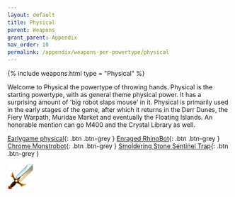 ```yaml
---
layout: default
title: Physical
parent: Weapons
grant_parent: Appendix
nav_order: 10
permalink: /appendix/weapons-per-powertype/physical
---
```

{% include weapons.html type = "Physical" %}

Welcome to Physical the powertype of throwing hands.
Physical is the starting powertype, with as general theme physical power. It has a surprising amount of 'big robot slaps mouse' in it.
Physical is primarily used in the early stages of the game, after which it returns in the Derr Dunes, the Fiery Warpath, Muridae Market and eventually the Floating Islands. An honorable mention can go M400 and the Crystal Library as well.

<span class="fs-1">[Earlygame physical](/appendix/weapons-per-powertype/physical/early){: .btn .btn-grey } </span><span class="fs-1"> [Enraged RhinoBot](/appendix/weapons-per-powertype/physical/erb){: .btn .btn-grey } </span><span class="fs-1"> [Chrome Monstrobot](/appendix/weapons-per-powertype/physical/cmb){: .btn .btn-grey } </span><span class="fs-1"> [Smoldering Stone Sentinel Trap](/appendix/weapons-per-powertype/physical/ssst){: .btn .btn-grey } </span>

<img src="/assets/images/power-types/physical.png" alt="physical">
